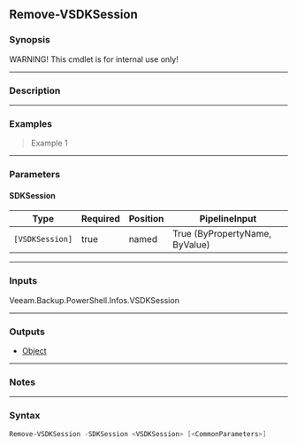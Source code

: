 Remove-VSDKSession
------------------

### Synopsis
WARNING! This cmdlet is for internal use only!

---

### Description

---

### Examples
> Example 1

---

### Parameters
#### **SDKSession**

|Type           |Required|Position|PipelineInput                 |
|---------------|--------|--------|------------------------------|
|`[VSDKSession]`|true    |named   |True (ByPropertyName, ByValue)|

---

### Inputs
Veeam.Backup.PowerShell.Infos.VSDKSession

---

### Outputs
* [Object](https://learn.microsoft.com/en-us/dotnet/api/System.Object)

---

### Notes

---

### Syntax
```PowerShell
Remove-VSDKSession -SDKSession <VSDKSession> [<CommonParameters>]
```
